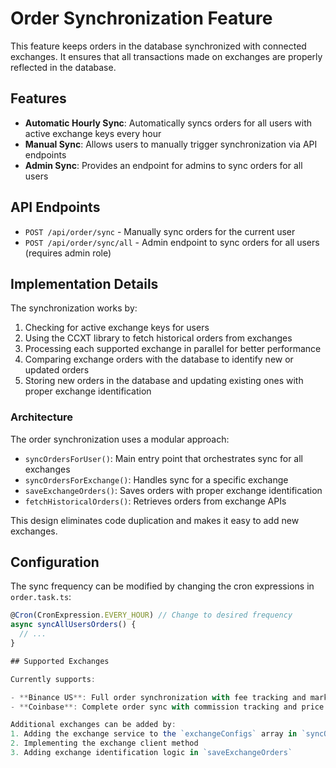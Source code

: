 # Order Synchronization Feature

This feature keeps orders in the database synchronized with connected exchanges. It ensures that all transactions made
on exchanges are properly reflected in the database.

## Features

- **Automatic Hourly Sync**: Automatically syncs orders for all users with active exchange keys every hour
- **Manual Sync**: Allows users to manually trigger synchronization via API endpoints
- **Admin Sync**: Provides an endpoint for admins to sync orders for all users

## API Endpoints

- `POST /api/order/sync` - Manually sync orders for the current user
- `POST /api/order/sync/all` - Admin endpoint to sync orders for all users (requires admin role)

## Implementation Details

The synchronization works by:

1. Checking for active exchange keys for users
2. Using the CCXT library to fetch historical orders from exchanges
3. Processing each supported exchange in parallel for better performance
4. Comparing exchange orders with the database to identify new or updated orders
5. Storing new orders in the database and updating existing ones with proper exchange identification

### Architecture

The order synchronization uses a modular approach:

- `syncOrdersForUser()`: Main entry point that orchestrates sync for all exchanges
- `syncOrdersForExchange()`: Handles sync for a specific exchange
- `saveExchangeOrders()`: Saves orders with proper exchange identification
- `fetchHistoricalOrders()`: Retrieves orders from exchange APIs

This design eliminates code duplication and makes it easy to add new exchanges.

## Configuration

The sync frequency can be modified by changing the cron expressions in `order.task.ts`:

```typescript
@Cron(CronExpression.EVERY_HOUR) // Change to desired frequency
async syncAllUsersOrders() {
  // ...
}

## Supported Exchanges

Currently supports:

- **Binance US**: Full order synchronization with fee tracking and market order handling
- **Coinbase**: Complete order sync with commission tracking and price calculation

Additional exchanges can be added by:
1. Adding the exchange service to the `exchangeConfigs` array in `syncOrdersForUser`
2. Implementing the exchange client method
3. Adding exchange identification logic in `saveExchangeOrders`
```
